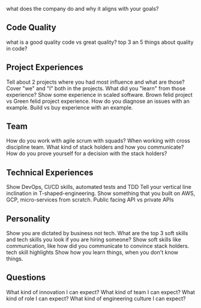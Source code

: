 what does the company do and why it aligns with your goals?

## Code Quality
what is a good quality code vs great quality?
top 3 an 5 things about quality in code?

## Project Experiences
Tell about 2 projects where you had most influence and what are those?
Cover "we" and "I" both in the projects.
What did you "learn" from those experience?
Show some experience in scaled software.
Brown felid project vs Green felid project experience.
How do you diagnose an issues with an example.
Build vs buy experience with an example.

## Team
How do you work with agile scrum with squads?
When working with cross discipline team. What kind of stack holders and how you communicate?
How do you prove yourself for a decision with the stack holders?

## Technical Experiences
Show DevOps, CI/CD skills, automated tests and TDD
Tell your vertical line inclination in T-shaped-engineering.
Show something that you built on AWS, GCP, micro-services from scratch.
Public facing API vs private APIs

## Personality
Show you are dictated by business not tech.
What are the top 3 soft skills and tech skills you look if you are hiring someone?
Show soft skills like communication, like how did you communicate to convince stack holders.
tech skill highlights
Show how you learn things, when you don't know things.

## Questions
What kind of innovation I can expect?
What kind of team I can expect?
What kind of role I can expect?
What kind of engineering culture I can expect?
